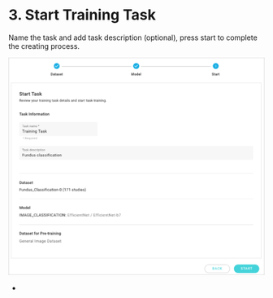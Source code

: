 # 3. Start Training Task

Name the task and add task description (optional), press start to complete the creating process.

![](../../.gitbook/assets/con-4-1-3-1.png)

*
